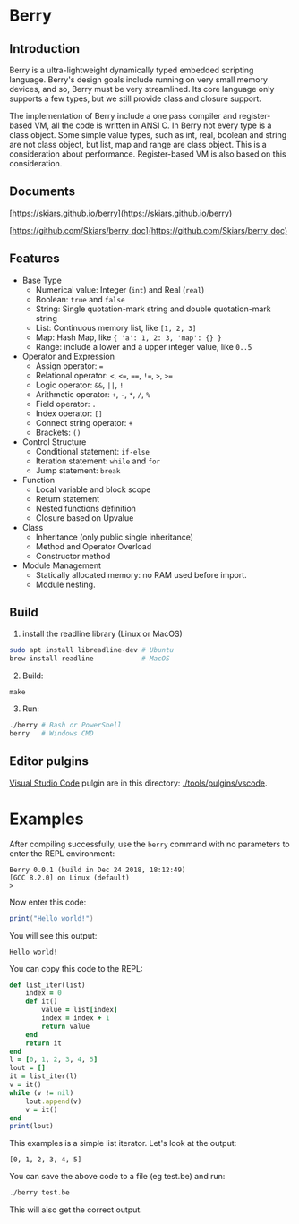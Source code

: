 # Berry

## Introduction

Berry is a ultra-lightweight dynamically typed embedded scripting language. Berry's design goals include running on very small memory devices, and so, Berry must be very streamlined. Its core language only supports a few types, but we still provide class and closure support.

The implementation of Berry include a one pass compiler and register-based VM, all the code is written in ANSI C. In Berry not every type is a class object. Some simple value types, such as int, real, boolean and string are not class object, but list, map and range are class object. This is a consideration about performance. Register-based VM is also based on this consideration.

## Documents

[https://skiars.github.io/berry](https://skiars.github.io/berry)

[https://github.com/Skiars/berry_doc](https://github.com/Skiars/berry_doc)

## Features

* Base Type
  * Numerical value: Integer (`int`) and Real (`real`)
  * Boolean: `true` and `false`
  * String: Single quotation-mark string and double quotation-mark string
  * List: Continuous memory list, like `[1, 2, 3]`
  * Map: Hash Map, like `{ 'a': 1, 2: 3, 'map': {} }`
  * Range: include a lower and a upper integer value, like `0..5`
* Operator and Expression
  * Assign operator: `=`
  * Relational operator: `<`, `<=`, `==`, `!=`, `>`, `>=`
  * Logic operator: `&&`, `||`, `!`
  * Arithmetic operator: `+`, `-`, `*`, `/`, `%`
  * Field operator: `.`
  * Index operator: `[]`
  * Connect string operator: `+`
  * Brackets: `()`
* Control Structure
  * Conditional statement: `if-else`
  * Iteration statement: `while` and `for`
  * Jump statement: `break`
* Function
  * Local variable and block scope
  * Return statement
  * Nested functions definition
  * Closure based on Upvalue
* Class
  * Inheritance (only public single inheritance)
  * Method and Operator Overload
  * Constructor method
* Module Management
  * Statically allocated memory: no RAM used before import.
  * Module nesting.

## Build

1. install the readline library (Linux or MacOS)

``` bash
sudo apt install libreadline-dev # Ubuntu
brew install readline            # MacOS
```

2. Build:

```
make
```

3. Run:

``` bash
./berry # Bash or PowerShell
berry   # Windows CMD
```

## Editor pulgins

[Visual Studio Code](https://code.visualstudio.com/) pulgin are in this directory: [./tools/pulgins/vscode](./tools/pulgins/vscode).

# Examples

After compiling successfully, use the `berry` command with no parameters to enter the REPL environment:
```
Berry 0.0.1 (build in Dec 24 2018, 18:12:49)
[GCC 8.2.0] on Linux (default)
>
```

Now enter this code:

``` lua
print("Hello world!")
```

You will see this output:

```
Hello world!
```

You can copy this code to the REPL:

```ruby
def list_iter(list)
    index = 0
    def it()
        value = list[index]
        index = index + 1
        return value
    end
    return it
end
l = [0, 1, 2, 3, 4, 5]
lout = []
it = list_iter(l)
v = it()
while (v != nil)
    lout.append(v)
    v = it()
end
print(lout)
```

This examples is a simple list iterator. Let's look at the output:

```
[0, 1, 2, 3, 4, 5]
```

You can save the above code to a file (eg test.be) and run:

``` bash
./berry test.be
```

This will also get the correct output.
